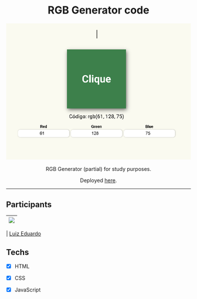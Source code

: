 <h1 align="center">
RGB Generator code
</h1>

<p align="center">
  <img src="https://github.com/LuizEduS/RGBGenerator/blob/master/RGB2.gif">
</p>

<p align="center">RGB Generator (partial) for study purposes.</p>
<p align="center">Deployed <a href="https://priceless-aryabhata-25a8ce.netlify.app/">here</a>.</p>


<hr>

## Participants

| [<img src="https://avatars0.githubusercontent.com/u/48323934?s=460&u=7edc2c3de868f1edbd0cc74c32b1138962870ac5&v=4" width="75px;"/>](https://github.com/LuizEduS) |
| :------------------------------------------------------------------------------------------------------------------------: |


| [Luiz Eduardo](https://github.com/LuizEduS)

## Techs

- [x] HTML
- [x] CSS
- [x] JavaScript

